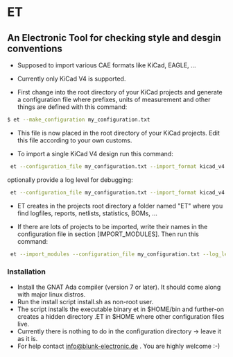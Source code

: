 # ET
## An Electronic Tool for checking style and desgin conventions
- Supposed to import various CAE formats like KiCad, EAGLE, ...
- Currently only KiCad V4 is supported.

- First change into the root directory of your KiCad projects and generate a configuration file where prefixes, units of measurement and other things are defined with this command:

```sh
$ et --make_configuration my_configuration.txt
```

- This file is now placed in the root directory of your KiCad projects. Edit this file according to your own customs.

- To import a single KiCad V4 design run this command: 

```sh
 et --configuration_file my_configuration.txt --import_format kicad_v4 --import_project my_kicad_project/
```
 
optionally provide a log level for debugging:

```sh 
 et --configuration_file my_configuration.txt --import_format kicad_v4 --import_project my_kicad_project/ --log_level 2
```

- ET creates in the projects root directory a folder named "ET" where you find logfiles, reports, netlists, statistics, BOMs, ...

- If there are lots of projects to be imported, write their names in the configuration file in section [IMPORT_MODULES]. Then run this command:

```sh
 et --import_modules --configuration_file my_configuration.txt --log_level 1
```

### Installation
- Install the GNAT Ada compiler (version 7 or later). It should come along with major linux distros.
- Run the install script install.sh as non-root user.
- The script installs the executable binary et in $HOME/bin and further-on creates a hidden directory .ET in $HOME where other configuration files live.
- Currently there is nothing to do in the configuration directory -> leave it as it is.
- For help contact info@blunk-electronic.de . You are highly welcome :-)
